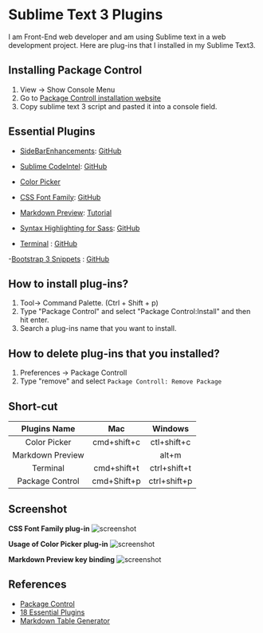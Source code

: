 # Sublime Text 3 Plugins
I am Front-End web developer and am using Sublime text in a web development project. Here are plug-ins that I installed in my Sublime Text3.

## Installing Package Control
1. View -> Show Console Menu
2. Go to [Package Controll installation website](https://packagecontrol.io/installation)
3. Copy sublime text 3 script and pasted it into a console field.


## Essential Plugins

- [Side​Bar​ Enhancements](https://packagecontrol.io/packages/SideBarEnhancements): [GitHub](http://sublimecodeintel.github.io/SublimeCodeIntel/)

- [Sublime CodeIntel](https://packagecontrol.io/packages/SublimeCodeIntel):  [GitHub](https://github.com/SublimeCodeIntel/SublimeCodeIntel)

- [Color Picker](https://packagecontrol.io/packages/ColorPicker)

- [CSS Font Family](https://packagecontrol.io/packages/CSSFontFamily): [GitHub](https://github.com/lcdsantos/CSSFontFamily)

- [Markdown Preview](https://packagecontrol.io/packages/Markdown%20Preview): [Tutorial](http://plaintext-productivity.net/2-04-how-to-set-up-sublime-text-for-markdown-editing.html)

- [Syntax Highlighting for Sass](https://packagecontrol.io/packages/Syntax%20Highlighting%20for%20Sass): [GitHub](https://github.com/P233/Syntax-highlighting-for-Sass) 

- [Terminal](https://packagecontrol.io/packages/Terminal) : [GitHub](https://github.com/wbond/sublime_terminal)

-[Bootstrap 3 Snippets](https://packagecontrol.io/packages/Bootstrap%203%20Snippets) : [GitHub](https://github.com/JasonMortonNZ/bs3-sublime-plugin) 


## How to install plug-ins?
1. Tool-> Command Palette. (Ctrl + Shift + p)
2. Type "Package Control" and select "Package Control:Install" and then hit enter.
3. Search a plug-ins name that you want to install.

## How to delete plug-ins that you installed?
1. Preferences -> Package Controll
2. Type "remove" and select `Package Controll: Remove Package`

## Short-cut

|  Plugins Name      | Mac          | Windows       |
|:------------------:|:------------:|:-------------:|
|  Color Picker      |  cmd+shift+c |  ctl+shift+c  |
|  Markdown Preview  |   |  alt+m |
|  Terminal          |  cmd+shift+t   | ctrl+shift+t  |
|  Package Control   |  cmd+Shift+p   | ctrl+shift+p  |


## Screenshot
**CSS Font Family plug-in**
![screenshot](https://github.com/hirokoymj/SublimeText3/blob/master/screenshot_cssFontFamily.png)

**Usage of Color Picker plug-in**
![screenshot](https://github.com/hirokoymj/SublimeText3/blob/master/screenshot_ColorPicker.png)

**Markdown Preview key binding**
![screenshot](https://github.com/hirokoymj/SublimeText3/blob/master/screen-MarkdownPreview-key-binding.png)


## References
- [Package Control](https://packagecontrol.io/packages/SideBarEnhancements)
- [18 Essential Plugins](http://www.tablesgenerator.com/markdown_tables#)
- [Markdown Table Generator](http://www.tablesgenerator.com/markdown_tables#)
